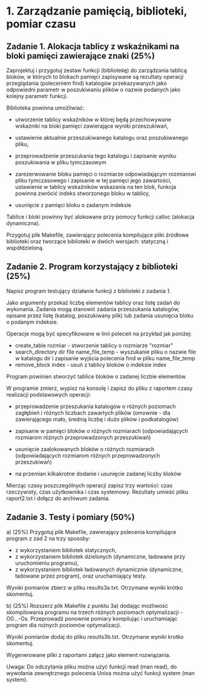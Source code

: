 # 1. Zarządzanie pamięcią, biblioteki, pomiar czasu 
## Zadanie 1. Alokacja tablicy z wskaźnikami na bloki pamięci zawierające znaki (25%)
Zaprojektuj i przygotuj zestaw funkcji (bibliotekę) do zarządzania tablicą bloków, w których to blokach pamięci zapisywane są rezultaty operacji przeglądania (poleceniem find) katalogów przekazywanych jako odpowiedni parametr w poszukiwaniu plików o nazwie podanych jako kolejny parametr funkcji.

Biblioteka powinna umożliwiać: 

- utworzenie tablicy wskaźników w której będą przechowywane wskaźniki na bloki pamięci zawierające wyniki przeszukiwań,

- ustawienie aktualnie przeszukiwanego katalogu oraz poszukiwanego pliku,

- przeprowadzenie przeszukania tego katalogu i zapisanie wyniku poszukiwania w pliku tymczasowym 

-  zarezerwowanie bloku pamięci o rozmiarze odpowiadającym rozmiarowi pliku tymczasowego i zapisanie w tej pamięci jego zawartości, ustawienie w tablicy wskaźników wskazania na ten blok, funkcja powinna zwrócić indeks stworzonego bloku w tablicy,

- usunięcie z pamięci bloku o zadanym indeksie

Tablice i bloki powinny być alokowane przy pomocy funkcji calloc (alokacja dynamiczna).

Przygotuj plik Makefile, zawierający polecenia kompilujące pliki źródłowe biblioteki oraz tworzące biblioteki w dwóch wersjach: statyczną i współdzieloną.

## Zadanie 2. Program korzystający z biblioteki (25%)
Napisz program testujący działanie funkcji z biblioteki z zadania 1.

Jako argumenty przekaż liczbę elementów tablicy oraz listę zadań do wykonania. Zadania mogą stanowić zadania przeszukania katalogów, opisane przez listę  (katalog, poszukiwany plik) lub zadania usunięcia bloku o podanym indeksie.

Operacje mogą być specyfikowane w linii poleceń na przykład jak poniżej:

* create_table rozmiar - stworzenie tablicy o rozmiarze "rozmiar" 
* search_directory dir file name_file_temp  - wyszukanie pliku o nazwie file w katalogu  dir i zapisanie wyjścia polecenia find w pliku name_file_temp  
* remove_block index - usuń z tablicy bloków o indeksie index

Program powinien stworzyć tablice bloków o zadanej liczbie elementów 

W programie zmierz, wypisz na konsolę i zapisz  do pliku z raportem  czasy realizacji podstawowych operacji:

- przeprowadzenie przeszukania katalogów o różnych poziomach zagłębień i różnych liczbach zawartych plików (omownie - dla zawierającego mało, średnią liczbę i dużo plików i podkatalogów) 

- zapisanie w pamięci bloków o różnych rozmiarach (odpowiadających rozmiarom różnych przeprowadzonych przeszukiwań)

- usunięcie zaalokowanych bloków o różnych rozmiarach  (odpowiadających rozmiarom różnych przeprowadzonych przeszukiwań)

- na przemian  kilkakrotne dodanie i usunięcie zadanej liczby bloków 

Mierząc czasy poszczególnych operacji zapisz trzy wartości: czas rzeczywisty, czas użytkownika i czas systemowy. Rezultaty umieść pliku raport2.txt i dołącz do archiwum zadania.

## Zadanie 3. Testy i pomiary (50%)
a) (25%) Przygotuj plik Makefile, zawierający polecenia kompilujące program z zad 2 na trzy sposoby:
- z wykorzystaniem bibliotek statycznych,
- z wykorzystaniem bibliotek dzielonych (dynamiczne, ładowane przy uruchomieniu programu),
- z wykorzystaniem bibliotek ładowanych dynamicznie (dynamiczne, ładowane przez program),
oraz uruchamiający testy.

Wyniki pomiarów zbierz w pliku results3a.txt. Otrzymane wyniki krótko skomentuj.

b) (25%) Rozszerz plik Makefile z punktu 3a) dodając możliwość skompilowania programu na trzech różnych  poziomach optymalizacji -O0...-Os. Przeprowadź ponownie pomiary kompilując i uruchamiając program dla rożnych poziomów optymalizacji.

Wyniki pomiarów dodaj do pliku results3b.txt. Otrzymane wyniki krotko skomentuj.

 Wygenerowane pliki z raportami załącz jako element rozwiązania.

Uwaga:  Do odczytania pliku można użyć funkcji read (man read), do wywołania zewnętrznego polecenia Unixa można użyć funkcji system (man system).